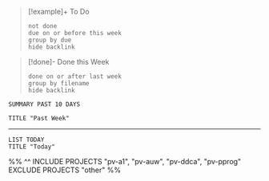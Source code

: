 
> [!example]+ To Do
> ```tasks
> not done
> due on or before this week
> group by due
> hide backlink
> ```
> 

>[!done]- Done this Week
> ```tasks
> done on or after last week
> group by filename
> hide backlink
> ```



```toggl
SUMMARY PAST 10 DAYS

TITLE "Past Week"
```
___

```toggl
LIST TODAY
TITLE "Today"
```
%%
^^
INCLUDE PROJECTS "pv-a1", "pv-auw", "pv-ddca", "pv-pprog"
EXCLUDE PROJECTS "other"
%%


